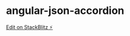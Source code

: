 # angular-json-accordion

[Edit on StackBlitz ⚡️](https://stackblitz.com/edit/angular-json-accordion)